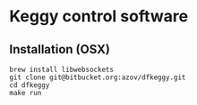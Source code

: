 Keggy control software
=======================

Installation (OSX)
-------------------
	
	brew install libwebsockets
    git clone git@bitbucket.org:azov/dfkeggy.git
    cd dfkeggy
    make run

